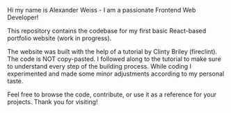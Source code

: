 Hi my name is Alexander Weiss - I am a passionate Frontend Web Developer!

This repository contains the codebase for my first basic React-based portfolio website (work in progress). 

The website was built with the help of a tutorial by Clinty Briley (fireclint).
The code is NOT copy-pasted. I followed along to the tutorial to make sure to understand every step of the building process.
While coding I experimented and made some minor adjustments according to my personal taste.

Feel free to browse the code, contribute, or use it as a reference for your projects. Thank you for visiting!
